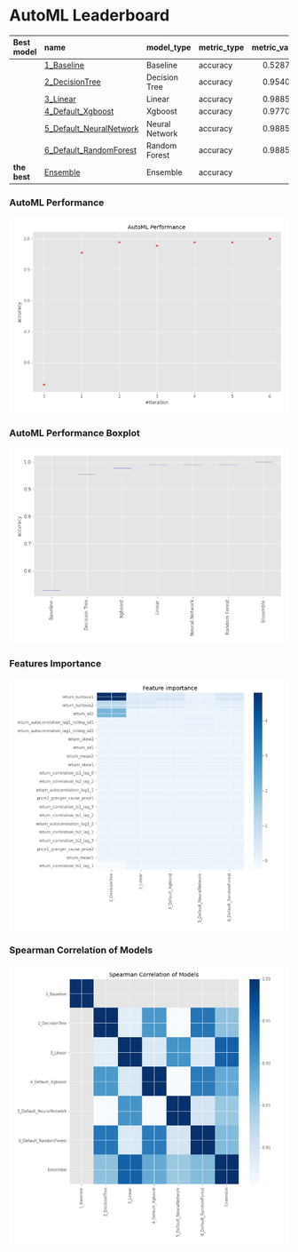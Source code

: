 # AutoML Leaderboard

| Best model   | name                                                         | model_type     | metric_type   |   metric_value |   train_time |
|:-------------|:-------------------------------------------------------------|:---------------|:--------------|---------------:|-------------:|
|              | [1_Baseline](1_Baseline/README.md)                           | Baseline       | accuracy      |       0.528736 |         1.08 |
|              | [2_DecisionTree](2_DecisionTree/README.md)                   | Decision Tree  | accuracy      |       0.954023 |         4.85 |
|              | [3_Linear](3_Linear/README.md)                               | Linear         | accuracy      |       0.988506 |         3.53 |
|              | [4_Default_Xgboost](4_Default_Xgboost/README.md)             | Xgboost        | accuracy      |       0.977011 |         3.89 |
|              | [5_Default_NeuralNetwork](5_Default_NeuralNetwork/README.md) | Neural Network | accuracy      |       0.988506 |         2.76 |
|              | [6_Default_RandomForest](6_Default_RandomForest/README.md)   | Random Forest  | accuracy      |       0.988506 |         6.26 |
| **the best** | [Ensemble](Ensemble/README.md)                               | Ensemble       | accuracy      |       1        |         0.34 |

### AutoML Performance
![AutoML Performance](ldb_performance.png)

### AutoML Performance Boxplot
![AutoML Performance Boxplot](ldb_performance_boxplot.png)

### Features Importance
![features importance across models](features_heatmap.png)



### Spearman Correlation of Models
![models spearman correlation](correlation_heatmap.png)

